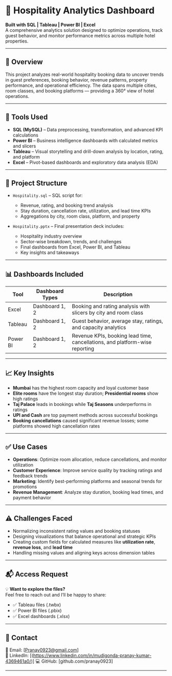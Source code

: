 # 🏨 Hospitality Analytics Dashboard  
**Built with SQL | Tableau | Power BI | Excel**  
A comprehensive analytics solution designed to optimize operations, track guest behavior, and monitor performance metrics across multiple hotel properties.

---

## 📌 Overview

This project analyzes real-world hospitality booking data to uncover trends in guest preferences, booking behavior, revenue patterns, property performance, and operational efficiency. The data spans multiple cities, room classes, and booking platforms — providing a 360° view of hotel operations.

---

## 🧰 Tools Used

- **SQL (MySQL)** – Data preprocessing, transformation, and advanced KPI calculations  
- **Power BI** – Business intelligence dashboards with calculated metrics and slicers  
- **Tableau** – Visual storytelling and drill-down analysis by location, rating, and platform  
- **Excel** – Pivot-based dashboards and exploratory data analysis (EDA)

---

## 📂 Project Structure

- `Hospitality.sql` – SQL script for:
  - Revenue, rating, and booking trend analysis  
  - Stay duration, cancellation rate, utilization, and lead time KPIs  
  - Aggregations by city, room class, platform, and property

- `Hospitality.pptx` – Final presentation deck includes:
  - Hospitality industry overview  
  - Sector-wise breakdown, trends, and challenges  
  - Final dashboards from Excel, Power BI, and Tableau  
  - Key insights and takeaways

---

## 📊 Dashboards Included

| Tool      | Dashboard Types   | Description |
|-----------|-------------------|-------------|
| Excel     | Dashboard 1, 2    | Booking and rating analysis with slicers by city and room class |
| Tableau   | Dashboard 1, 2    | Guest behavior, average stay, ratings, and capacity analytics |
| Power BI  | Dashboard 1, 2    | Revenue KPIs, booking lead time, cancellations, and platform-wise reporting |

---

## 📈 Key Insights

- **Mumbai** has the highest room capacity and loyal customer base  
- **Elite rooms** have the longest stay duration; **Presidential rooms** show high ratings  
- **Taj Palace** leads in bookings while **Taj Seasons** underperforms in ratings  
- **UPI and Cash** are top payment methods across successful bookings  
- **Booking cancellations** caused significant revenue losses; some platforms showed high cancellation rates

---

## ✅ Use Cases

- **Operations**: Optimize room allocation, reduce cancellations, and monitor utilization  
- **Customer Experience**: Improve service quality by tracking ratings and feedback trends  
- **Marketing**: Identify best-performing platforms and seasonal trends for promotions  
- **Revenue Management**: Analyze stay duration, booking lead times, and payment behavior

---

## ⚠️ Challenges Faced

- Normalizing inconsistent rating values and booking statuses  
- Designing visualizations that balance operational and strategic KPIs  
- Creating custom fields for calculated measures like **utilization rate**, **revenue loss**, and **lead time**  
- Handling missing values and aligning keys across dimension tables

---

## 📬 Access Request

💡 **Want to explore the files?**  
Feel free to reach out and I’ll be happy to share:

- ✅ Tableau files (.twbx)  
- ✅ Power BI files (.pbix)  
- ✅ Excel dashboards (.xlsx)

---

## 📎 Contact

📧 Email: [Pranay0923@gmail.com]  
🔗 LinkedIn: [(https://www.linkedin.com/in/mudigonda-pranay-kumar-4369461a0/)]
💻 GitHub: [github.com/pranay0923]

---
